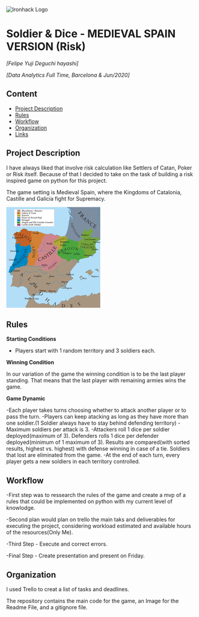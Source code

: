 <img src="https://bit.ly/2VnXWr2" alt="Ironhack Logo" width="100"/>

# Soldier & Dice - MEDIEVAL SPAIN VERSION (Risk)
*[Felipe Yuji Deguchi hayashi]*

*[Data Analytics Full Time, Barcelona & Jun/2020]*

## Content
- [Project Description](#project-description)
- [Rules](#rules)
- [Workflow](#workflow)
- [Organization](#organization)
- [Links](#links)

## Project Description
I have always liked that involve risk calculation like Settlers of Catan, Poker or Risk itself. Because of that I decided to take on the task of building a risk inspired game on python for this project.

The game setting is Medieval Spain, where the Kingdoms of Catalonia, Castille and Galicia fight for Supremacy.

<img src="../images/Medieval_Spain.png"/>



## Rules


**Starting Conditions**

- Players start with 1 random territory and 3 soldiers each.

**Winning Condition**

In our variation of the game the winning condition is to be the last player standing. That means that the last player with remaining armies wins the game.

**Game Dynamic**

-Each player takes turns choosing whether to attack another player or to pass the turn.
-Players can keep atacking as long as they have more than one soldier.(1 Soldier always have to stay behind defending territory)
-Maximum soldiers per attack is 3.
-Attackers roll 1 dice per soldier deployed(maximum of 3). Defenders rolls 1 dice per defender deployed(minimum of 1 maximum of 3). Results are compared(with sorted results, highest vs. highest) with defense winning in case of a tie. Soldiers that lost are eliminated from the game. 
-At the end of each turn, every player gets a new soldiers in each territory controlled.



## Workflow

-First step was to ressearch the rules of the game and create a mvp of a rules that could be implemented on python with my current level of knowlodge.

-Second plan would plan on trello the main taks and deliverables for executing the project, considering workload estimated and available hours of the resources(Only Me).

-Third Step - Execute and correct errors.

-Final Step - Create presentation and present on Friday.

## Organization

I used Trello to creat a list of tasks and deadlines.

The repository contains the main code for the game, an Image for the Readme File, and a gitignore file.